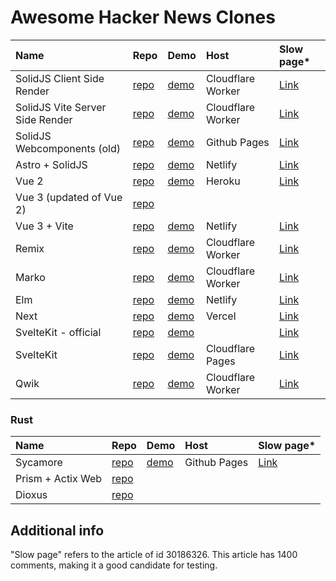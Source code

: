 # Awesome Hacker News Clones

| Name | Repo | Demo  | Host | Slow page* | 
| :---        |    :----   |    :----   |          :--- | :--- |
| SolidJS Client Side Render | [repo](https://github.com/solidjs/solid-hackernews) | [demo](https://hackernews-csr.ryansolid.workers.dev/) | Cloudflare Worker | [Link](https://hackernews-csr.ryansolid.workers.dev/stories/30186326) |
| SolidJS Vite Server Side Render | [repo](https://github.com/solidjs/solid-hackernews/tree/vite-ssr) | [demo](https://hackernews.ryansolid.workers.dev/) | Cloudflare Worker | [Link](https://hackernews.ryansolid.workers.dev/stories/30186326) |
| SolidJS Webcomponents (old) | [repo](https://github.com/ryansolid/solid-hackernews-app) | [demo](https://ryansolid.github.io/solid-hackernews-app/) | Github Pages | [Link](https://ryansolid.github.io/solid-hackernews-app/#/stories/30186326) |
| Astro + SolidJS | [repo](https://github.com/ryansolid/astro-solid-hackernews) | [demo](https://astro-solid-hn.netlify.app/) | Netlify | [Link](https://astro-solid-hn.netlify.app/stories/30186326) |
| Vue 2 | [repo](https://github.com/vuejs/vue-hackernews-2.0) | [demo](https://vue-hn.herokuapp.com/top) | Heroku | [Link](https://vue-hn.herokuapp.com/item/30186326) |
| Vue 3 (updated of Vue 2) | [repo](https://github.com/raukaute/vue-hackernews-3.0)| | |  |
| Vue 3 + Vite | [repo](https://github.com/visualfanatic/vue-hackernews-3.0)| [demo](https://vue-hn.netlify.app/) | Netlify | [Link](https://vue-hn.netlify.app/item/30186326) |
| Remix | [repo](https://github.com/ryansolid/remix-hackernews) | [demo](https://remix-hackernews.ryansolid.workers.dev/) | Cloudflare Worker | [Link](https://remix-hackernews.ryansolid.workers.dev/stories/30186326) |
| Marko | [repo](https://github.com/ryansolid/marko-hackernews) | [demo](https://marko-hackernews.ryansolid.workers.dev/) | Cloudflare Worker | [Link](https://marko-hackernews.ryansolid.workers.dev/stories/30186326) |
| Elm | [repo](https://github.com/dillonkearns/elm-pages/tree/serverless-latest/examples/hackernews) | [demo](https://hacker-news-elm-pages.netlify.app) | Netlify | [Link](https://hacker-news-elm-pages.netlify.app/stories/30186326) |
| Next | [repo](https://github.com/ryansolid/next-hackernews) | [demo](https://next-hackernews-olive.vercel.app/) | Vercel | [Link](https://next-hackernews-olive.vercel.app/stories/30186326) |
| SvelteKit - official | [repo](https://github.com/sveltejs/sites/tree/master/sites/hn.svelte.dev) | [demo](https://hn.svelte.dev) | | [Link](https://hn.svelte.dev/item/30186326) |
| SvelteKit | [repo](https://github.com/ryansolid/svelte-hackernews) | [demo](https://svelte-hackernews.pages.dev/) | Cloudflare Pages |[Link](https://svelte-hackernews.pages.dev/stories/30186326) |
| Qwik | [repo](https://github.com/ryansolid/qwik-hackernews) | [demo](https://qwik-hackernews.ryansolid.workers.dev/) | Cloudflare Worker |[Link](https://qwik-hackernews.ryansolid.workers.dev/stories/30186326) |

### Rust

| Name | Repo | Demo | Host | Slow page* |
| :---        |    :----   |    :----   |  :--- | :--- |
| Sycamore | [repo](https://github.com/sycamore-rs/hackernews-sycamore) | [demo](https://sycamore-rs.github.io/hackernews-sycamore/ ) | Github Pages | [Link](https://sycamore-rs.github.io/hackernews-sycamore/item/30186326) |
| Prism + Actix Web | [repo](https://github.com/kaleidawave/hackernews-prism) | | | |
| Dioxus | [repo](https://github.com/jkelleyrtp/hn-clone) | | | |

## Additional info

"Slow page" refers to the article of id 30186326. This article has 1400 comments, making it a good candidate for testing.
